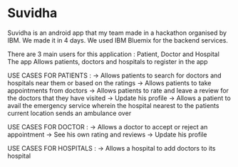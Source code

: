 Suvidha
========

Suvidha is an android app that my team made in a hackathon organised by IBM. We made it in 4 days. We used IBM Bluemix for the backend services. 

There are 3 main users for this application : Patient, Doctor and Hospital
The app Allows patients, doctors and hospitals to register in the app
  
USE CASES FOR PATIENTS :
-> Allows patients to search for doctors and hospitals near them or based on the ratings
-> Allows patients to take appointments from doctors
-> Allows patients to rate and leave a review for the doctors that they have visited
-> Update his profile
-> Allows a patient to avail the emergency service wherein the hospital nearest to the patients current location sends an ambulance over  
  
USE CASES FOR DOCTOR :
-> Allows a doctor to accept or reject an appointment
-> See his own rating and reviews
-> Update his profile
  
USE CASES FOR HOSPITALS :
-> Allows a hospital to add doctors to its hospital
  
